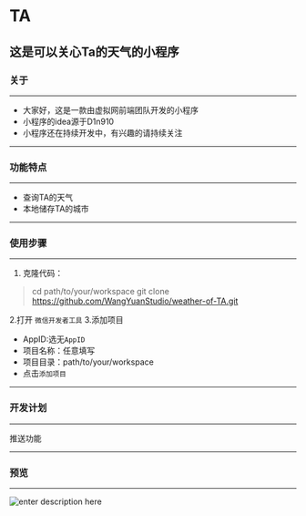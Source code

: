 # TA
这是可以关心Ta的天气的小程序
---------------------------
### 关于
------------------------------------------------------ 
- 大家好，这是一款由虚拟网前端团队开发的小程序
- 小程序的idea源于D1n910
- 小程序还在持续开发中，有兴趣的请持续关注
---------------------------
### 功能特点
---------------------------
- 查询TA的天气
- 本地储存TA的城市
--------------------------
### 使用步骤
-------------------------
1. 克隆代码：

>cd path/to/your/workspace
>git clone https://github.com/WangYuanStudio/weather-of-TA.git

2.打开 `微信开发者工具`
3.添加项目
- AppID:选无`AppID`
- 项目名称：任意填写
- 项目目录：path/to/your/workspace
- 点击`添加项目`
-------------------------
### 开发计划
------------------------
推送功能

--------------------

### 预览
--------------------
![enter description here](./images/gh_77b9a325d23f_430.jpg "TA的天气Pro小程序码")
